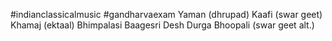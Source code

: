 #indianclassicalmusic #gandharvaexam
Yaman (dhrupad)
Kaafi (swar geet)
Khamaj (ektaal)
Bhimpalasi
Baagesri
Desh
Durga
Bhoopali (swar geet alt.)